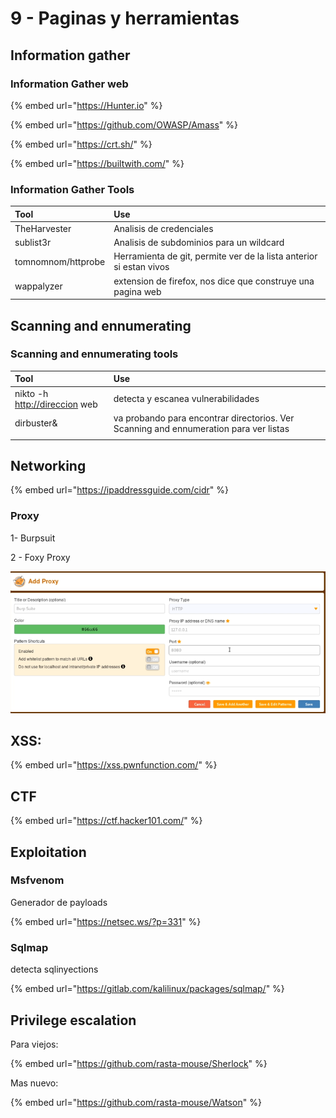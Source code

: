 # 9 - Paginas y herramientas

## Information gather

### Information Gather web

{% embed url="https://Hunter.io" %}

{% embed url="https://github.com/OWASP/Amass" %}

{% embed url="https://crt.sh/" %}

{% embed url="https://builtwith.com/" %}

### Information Gather Tools

| Tool | Use |
| :--- | :--- |
| TheHarvester | Analisis de credenciales |
| sublist3r | Analisis de subdominios para un wildcard |
| tomnomnom/httprobe | Herramienta de git, permite ver de la lista anterior si estan vivos |
| wappalyzer | extension de firefox, nos dice que construye una pagina web |

## Scanning and ennumerating



### Scanning and ennumerating tools

| Tool | Use |
| :--- | :--- |
| nikto -h [http://direccion](http://direccion) web | detecta y escanea vulnerabilidades |
| dirbuster& | va probando para encontrar directorios. Ver Scanning and ennumeration para ver listas |
|  |  |



## Networking

{% embed url="https://ipaddressguide.com/cidr" %}

### Proxy

1- Burpsuit 

2 - Foxy Proxy

![](../.gitbook/assets/imagen%20%28367%29.png)

## XSS:

{% embed url="https://xss.pwnfunction.com/" %}

## CTF

{% embed url="https://ctf.hacker101.com/" %}

## Exploitation

### Msfvenom 

Generador de payloads

{% embed url="https://netsec.ws/?p=331" %}

### Sqlmap 

detecta sqlinyections

{% embed url="https://gitlab.com/kalilinux/packages/sqlmap/" %}



## Privilege escalation

Para viejos:

{% embed url="https://github.com/rasta-mouse/Sherlock" %}

Mas nuevo:

{% embed url="https://github.com/rasta-mouse/Watson" %}



